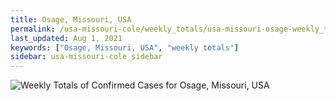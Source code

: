 ```yaml
---
title: Osage, Missouri, USA
permalink: /usa-missouri-cole/weekly_totals/usa-missouri-osage-weekly_totals.html
last_updated: Aug 1, 2021
keywords: ["Osage, Missouri, USA", "weekly totals"]
sidebar: usa-missouri-cole_sidebar
---
```


![Weekly Totals of Confirmed Cases for Osage, Missouri, USA](/covid_tracker/images/graphs/usa-missouri-osage-weekly_totals_graph.png)
